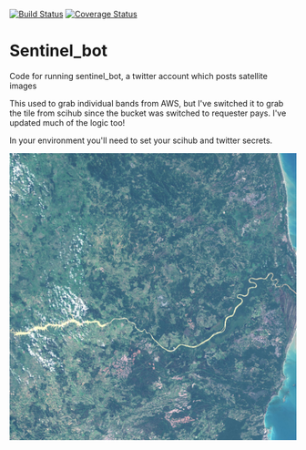 [![Build Status](https://travis-ci.org/JamesOConnor/Sentinel_bot.svg?branch=master)](https://travis-ci.org/JamesOConnor/Sentinel_bot)
[![Coverage Status](https://coveralls.io/repos/github/JamesOConnor/Sentinel_bot/badge.svg?branch=master)](https://coveralls.io/github/JamesOConnor/Sentinel_bot?branch=master)

# Sentinel_bot
Code for running sentinel_bot, a twitter account which posts satellite images

This used to grab individual bands from AWS, but I've switched it to grab the tile from scihub since the bucket was switched to requester pays. I've updated much of the logic too!

In your environment you'll need to set your scihub and twitter secrets.

![Sample Image](Brazil.jpeg)